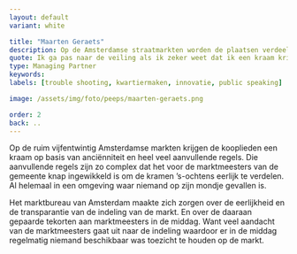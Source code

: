 ```yaml
---
layout: default
variant: white

title: "Maarten Geraets"
description: Op de Amsterdamse straatmarkten worden de plaatsen verdeeld op basis van heel veel regels. Maar gaat dit wel eerlijk en transparant? En kost het niet teveel tijd? Tiltshift organiseerde digitale innovatie op de straatmarkten van Amsterdam.
quote: Ik ga pas naar de veiling als ik zeker weet dat ik een kraam krijg.
type: Managing Partner
keywords:
labels: [trouble shooting, kwartiermaken, innovatie, public speaking]

image: /assets/img/foto/peeps/maarten-geraets.png

order: 2
back: ..
---
```

Op de ruim vijfentwintig Amsterdamse markten krijgen de kooplieden een kraam op basis van anciënniteit en heel veel aanvullende regels. Die aanvullende regels zijn zo complex dat het voor de marktmeesters van de gemeente knap ingewikkeld is om de kramen ’s-ochtens eerlijk te verdelen. Al helemaal in een omgeving waar niemand op zijn mondje gevallen is.

Het marktbureau van Amsterdam maakte zich zorgen over de eerlijkheid en de transparantie van de indeling van de markt. En over de daaraan gepaarde tekorten aan marktmeesters in de middag. Want veel aandacht van de marktmeesters gaat uit naar de indeling waardoor er in de middag regelmatig niemand beschikbaar was toezicht te houden op de markt.